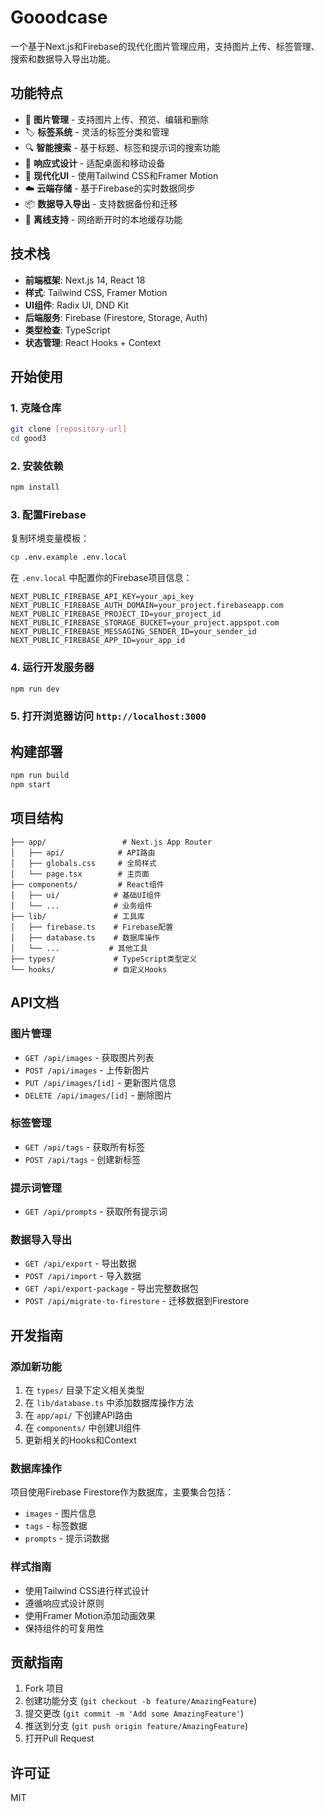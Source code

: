 # Gooodcase

一个基于Next.js和Firebase的现代化图片管理应用，支持图片上传、标签管理、搜索和数据导入导出功能。

## 功能特点

- 📸 **图片管理** - 支持图片上传、预览、编辑和删除
- 🏷️ **标签系统** - 灵活的标签分类和管理
- 🔍 **智能搜索** - 基于标题、标签和提示词的搜索功能
- 📱 **响应式设计** - 适配桌面和移动设备
- 🎨 **现代化UI** - 使用Tailwind CSS和Framer Motion
- ☁️ **云端存储** - 基于Firebase的实时数据同步
- 📦 **数据导入导出** - 支持数据备份和迁移
- 🔄 **离线支持** - 网络断开时的本地缓存功能

## 技术栈

- **前端框架**: Next.js 14, React 18
- **样式**: Tailwind CSS, Framer Motion
- **UI组件**: Radix UI, DND Kit
- **后端服务**: Firebase (Firestore, Storage, Auth)
- **类型检查**: TypeScript
- **状态管理**: React Hooks + Context

## 开始使用

### 1. 克隆仓库

```bash
git clone [repository-url]
cd good3
```

### 2. 安装依赖

```bash
npm install
```

### 3. 配置Firebase

复制环境变量模板：

```bash
cp .env.example .env.local
```

在 `.env.local` 中配置你的Firebase项目信息：

```env
NEXT_PUBLIC_FIREBASE_API_KEY=your_api_key
NEXT_PUBLIC_FIREBASE_AUTH_DOMAIN=your_project.firebaseapp.com
NEXT_PUBLIC_FIREBASE_PROJECT_ID=your_project_id
NEXT_PUBLIC_FIREBASE_STORAGE_BUCKET=your_project.appspot.com
NEXT_PUBLIC_FIREBASE_MESSAGING_SENDER_ID=your_sender_id
NEXT_PUBLIC_FIREBASE_APP_ID=your_app_id
```

### 4. 运行开发服务器

```bash
npm run dev
```

### 5. 打开浏览器访问 `http://localhost:3000`

## 构建部署

```bash
npm run build
npm start
```

## 项目结构

```
├── app/                 # Next.js App Router
│   ├── api/            # API路由
│   ├── globals.css     # 全局样式
│   └── page.tsx        # 主页面
├── components/         # React组件
│   ├── ui/            # 基础UI组件
│   └── ...            # 业务组件
├── lib/               # 工具库
│   ├── firebase.ts    # Firebase配置
│   ├── database.ts    # 数据库操作
│   └── ...           # 其他工具
├── types/             # TypeScript类型定义
└── hooks/             # 自定义Hooks
```

## API文档

### 图片管理

- `GET /api/images` - 获取图片列表
- `POST /api/images` - 上传新图片
- `PUT /api/images/[id]` - 更新图片信息
- `DELETE /api/images/[id]` - 删除图片

### 标签管理

- `GET /api/tags` - 获取所有标签
- `POST /api/tags` - 创建新标签

### 提示词管理

- `GET /api/prompts` - 获取所有提示词

### 数据导入导出

- `GET /api/export` - 导出数据
- `POST /api/import` - 导入数据
- `GET /api/export-package` - 导出完整数据包
- `POST /api/migrate-to-firestore` - 迁移数据到Firestore

## 开发指南

### 添加新功能

1. 在 `types/` 目录下定义相关类型
2. 在 `lib/database.ts` 中添加数据库操作方法
3. 在 `app/api/` 下创建API路由
4. 在 `components/` 中创建UI组件
5. 更新相关的Hooks和Context

### 数据库操作

项目使用Firebase Firestore作为数据库，主要集合包括：

- `images` - 图片信息
- `tags` - 标签数据
- `prompts` - 提示词数据

### 样式指南

- 使用Tailwind CSS进行样式设计
- 遵循响应式设计原则
- 使用Framer Motion添加动画效果
- 保持组件的可复用性

## 贡献指南

1. Fork 项目
2. 创建功能分支 (`git checkout -b feature/AmazingFeature`)
3. 提交更改 (`git commit -m 'Add some AmazingFeature'`)
4. 推送到分支 (`git push origin feature/AmazingFeature`)
5. 打开Pull Request

## 许可证

MIT
